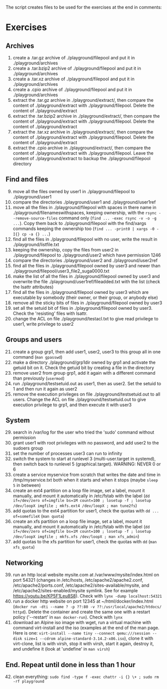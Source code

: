 The script creates files to be used for the exercises at the end in comments:

# Exercises

## Archives
1. create a .tar.gz archive of ./playground/filepool and put it in ./playground/archives
2. create a .tar.bzip2 archive of ./playground/filepool and put it in ./playground/archives
3. create a .tar.xz archive of ./playground/filepool and put it in ./playground/archives
4. create a .cpio archive of ./playground/filepool and put it in ./playground/archives
5. extract the .tar.gz archive in ./playground/extract/, then compare the content of ./playground/extract with ./playground/filepool. Delete the content of ./playground/extract
6. extract the .tar.bzip2 archive in ./playground/extract/, then compare the content of ./playground/extract with ./playground/filepool. Delete the content of ./playground/extract
7. extract the .tar.xz archive in ./playground/extract/, then compare the content of ./playground/extract with ./playground/filepool. Delete the content of ./playground/extract
8. extract the .cpio archive in ./playground/extract/, then compare the content of ./playground/extract with ./playground/filepool. Leave the content of ./playground/extract to backup the ./playground/filepool directory

## Find and files
9. move all the files owned by user1 in ./playground/filepool to ./playground/user1
10. compare the directories ./playground/user1 and ./playground/user1ref
11. move all the files in ./playground/filepool with spaces in there name in ./playground/filenameswithspaces, keeping ownership, with the `rsync --remove-source-files` command only (`find ... -exec rsync -v -o -g ...`). Copy them back to ./playground/filepool with the find/xargs commands keeping the ownership too (`find ... -print0 | xargs -0 -I{} cp -a {} ...`)
12. find all the files in ./playground/filepool with no user, write the result in ./playground/listfile.txt
13. keeping the ownership, copy the files from user2 in ./playground/filepool to ./playground/user2 which have permission 1246
14. compare the directories ./playground/user2 and ./playground/user2ref
15. find all the files in ./playground/filepool owned by user3 and newer than ./playground/filepool/user3_file2_suga0000.txt
16. make the list of all the files in ./playground/filepool owned by user3 and overwrite the file ./playground/user1ref/fileadded.txt with the list (check the lsattr attributes)
17. find all the files in ./playground/filepool owned by user3 which are executable by somebody (their owner, or their group, or anybody else)
18. remove all the sticky bits of files in ./playground/filepool owned by user3
19. set all the setuid bit of files in ./playground/filepool owned by user3. Check the 'resisting' files with lsattr.
20. change the ACL on file ./playground/testacl.txt to give read privilege to user1, write privilege to user2

## Groups and users
21. create a group grp1, then add user1, user2, user3 to this group all in one command (`man gpasswd`)
23. make a directory ./playground/grp1dir owned by grp1 and activate the getuid bit on it. Check the getuid bit by creating a file in the directory
24. remove user2 from group grp1, add it again with a different command than previously (`usermod`)
25. run ./playground/testsetuid.out as user1, then as user2. Set the setuid to 1 and then run it again as user2
26. remove the execution privileges on file ./playground/testsetuid.out to all users. Change the ACL on file ./playground/testsetuid.out to give execution privilege to grp1, and then execute it with user3

## System
29. search in /var/log for the user who tried the 'sudo' command without permission
30. grant user1 with root privileges with no password, and add user2 to the sudoers group
31. set the number of processes user3 can run to infinity
32. switch the system to start at runlevel 3 (multi-user.target in systemd), then switch back to runlevel 5 (graphical.target). WARNING: NEVER 0 or 6
33. create a service myservice from scratch that writes the date and time in /tmp/myservice.txt both when it starts and when it stops (maybe `sleep 5` in between)
34. create an ext4 partition on a loop file image, set a label, mount it manually, and mount it automatically in /etc/fstab with the label (`dd if=/dev/zero of=imgfile bs=1M count=100 ; losetup -f ; losetup /dev/loopX imgfile ; mkfs.ext4 /dev/loopX ; man tune2fs`)
35. add quotas to the ext4 partition for user1, check the quotas with `dd ... of=somefileX` (`man quota`)
36. create an xfs partition on a loop file image, set a label, mount it manually, and mount it automatically in /etc/fstab with the label (`dd if=/dev/zero of=imgfile bs=1M count=100 ; losetup -f ; losetup /dev/loopX imgfile ; mkfs.xfs /dev/loopX ; man xfs_admin`)
37. add quotas to the xfs partition for user1, check the quotas with `dd` (`man xfs_quota`)

## Networking
39. run an http local website mysite.com at /var/www/mysite/index.html on port 54321 (changes in /etc/hosts, /etc/apache2/apache2.conf, /etc/apache2/ports.conf, /etc/apache2/sites-available/mysite, and /etc/apache2/sites-enabled/mysite symlink. See for example https://youtu.be/KP5F1Leu8S8). Check with `lynx -dump localhost:54321`
40. run a docker http website on port 12345 at ~/html/docker/index.html (`docker run -dti --name ? -p ??:80 -v ??:/usr/local/apache2/htdocs/ httpd`). Delete the container and create the same one with a restart policy ('--restart' in `man docker-run`). Check with `lynx`
41. download an Alpine iso image with wget, run a virtual machine with command virt-install and the iso (examples at the end of the man page. Here is one: `virt-install --name tiny --connect qemu:///session --disk size=1 --cdrom alpine-standard-3.14.2-x86.iso`), clone it with virt-clone, list is with virsh, stop it with virsh, start it again, destroy it, and undefine it (look at 'undefine' in `man virsh`)

## End. Repeat until done in less than 1 hour
42. clean everything: `sudo find -type f -exec chattr -i {} \+ ; sudo rm -rf playground`
